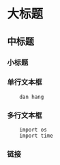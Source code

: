 大标题
======

中标题
------

### 小标题

### 单行文本框
		dan hang
		
### 多行文本框
		import os
		import time

### 链接
